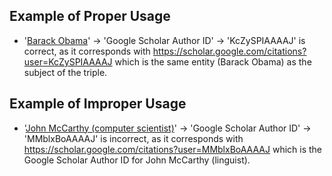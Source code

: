 ## Example of Proper Usage
* '[Barack Obama](https://golden.com/wiki/Barack_Obama-53X35)' → 'Google Scholar Author ID' → 'KcZySPIAAAAJ' is correct, as it corresponds with https://scholar.google.com/citations?user=KcZySPIAAAAJ which is the same entity (Barack Obama) as the subject of the triple.

## Example of Improper Usage
* '[John McCarthy (computer scientist)](https://golden.com/wiki/John_McCarthy_(computer_scientist)-YD9GG)' → 'Google Scholar Author ID' → 'MMblxBoAAAAJ' is incorrect, as it corresponds with https://scholar.google.com/citations?user=MMblxBoAAAAJ which is the Google Scholar Author ID for John McCarthy (linguist).
